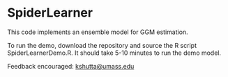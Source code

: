 # SpiderLearner

This code implements an ensemble model for GGM estimation.

To run the demo, download the repository and source the R script SpiderLearnerDemo.R.  It should take 5-10 minutes to run the demo model.

Feedback encouraged: kshutta@umass.edu
